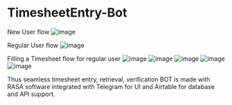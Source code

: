 # TimesheetEntry-Bot

New User flow
![image](https://user-images.githubusercontent.com/67852150/189951583-bfd91002-0f13-4129-b691-a7558d0bb02f.png)

Regular User flow
![image](https://user-images.githubusercontent.com/67852150/189951889-e72578a5-88e8-49fc-86fc-10b12bb9c9c1.png)

Filling a Timesheet flow for regular user
![image](https://user-images.githubusercontent.com/67852150/189952054-ce5716ab-b314-4351-946e-8182c12c53e6.png)
![image](https://user-images.githubusercontent.com/67852150/189952074-5b81fca1-f4e2-4c7c-864c-340981b3240a.png)
![image](https://user-images.githubusercontent.com/67852150/189952174-afd23321-0c17-464a-a823-12a4fbe137da.png)
![image](https://user-images.githubusercontent.com/67852150/189952218-9e5767c1-98ca-43ef-9daa-aa5a1f57273a.png)
![image](https://user-images.githubusercontent.com/67852150/189952280-7380e86a-323f-4738-942e-d1b6430febcd.png)

Thus seamless timesheet entry, retrieval, verification BOT is made with RASA software integrated with Telegram for UI and Airtable for database and API support.
